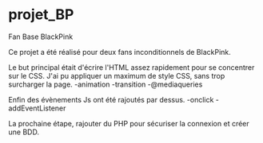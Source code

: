 # projet_BP
Fan Base BlackPink

Ce projet a été réalisé pour deux fans inconditionnels de BlackPink.

Le but principal était d'écrire l'HTML assez rapidement pour se concentrer sur le CSS.
J'ai pu appliquer un maximum de style CSS, sans trop surcharger la page. 
  -animation
  -transition
  -@mediaqueries

Enfin des évènements Js ont été rajoutés par dessus.
  -onclick
  -addEventListener

La prochaine étape, rajouter du PHP pour sécuriser la connexion et créer une BDD.
